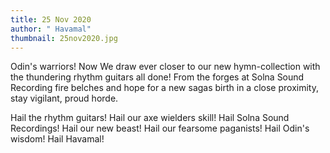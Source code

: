 ```yaml
---
title: 25 Nov 2020
author: " Havamal"
thumbnail: 25nov2020.jpg
---
```

Odin's warriors! Now We draw ever closer to our new hymn-collection with the thundering rhythm guitars all done! From the forges at Solna Sound Recording fire belches and hope for a new sagas birth in a close proximity, stay vigilant, proud horde. 

Hail the rhythm guitars! Hail our axe wielders skill! Hail Solna Sound Recordings! Hail our new beast! Hail our fearsome paganists! Hail Odin's wisdom! Hail Havamal!